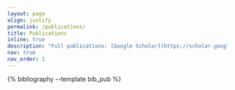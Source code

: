 ```yaml
---
layout: page
align: justify
permalink: /publications/
title: Publications
inline: true
description: "Full publications: [Google Scholar](https://scholar.google.com/citations?user=Fi6WlW0AAAAJ&hl=en)"
nav: true
nav_order: 1
---
```


<!-- _pages/publications.md -->
<div class="publications">

{% bibliography --template bib_pub %}

</div>
